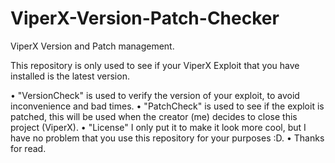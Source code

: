 # ViperX-Version-Patch-Checker
ViperX Version and Patch management.

This repository is only used to see if your ViperX Exploit that you have installed is the latest version.

• "VersionCheck" is used to verify the version of your exploit, to avoid inconvenience and bad times.
• "PatchCheck" is used to see if the exploit is patched, this will be used when the creator (me) decides to close this project (ViperX).
• "License" I only put it to make it look more cool, but I have no problem that you use this repository for your purposes :D.
• Thanks for read.
